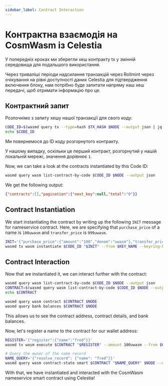 ```yaml
---
sidebar_label: Contract Interaction
---
```


# Контрактна взаємодія на CosmWasm із Celestia
<!-- markdownlint-disable MD013 -->

У попередніх кроках ми зберегли хеш контракту tx у змінній середовища для подальшого використання.

Через триваліші періоди надсилання транзакцій через Rollmint через очікування на рівні доступності даних Celestia для підтвердження включення блоку, нам потрібно буде запитати напряму наш хеш передачі, щоб отримати інформацію про це.

## Контрактний запит

Розпочнімо з запиту хешу нашої транзакції для свого коду:

```sh
CODE_ID=$(wasmd query tx --type=hash $TX_HASH $NODE --output json | jq -r '.logs[0].events[-1].attributes[0].value')
echo $CODE_ID
```

Ми повернемося до ID коду розгорнутого контракту.

У нашому випадку, оскільки це перший контракт, розгорнутий у нашій локальній мережі, значення дорівнює `1`.

Now, we can take a look at the contracts instantiated by this Code ID:

```sh
wasmd query wasm list-contract-by-code $CODE_ID $NODE --output json
```

We get the following output:

```json
{"contracts":[],"pagination":{"next_key":null,"total":"0"}}
```

## Contract Instantiation

We start instantiating the contract by writing up the following `INIT` message for nameservice contract. Here, we are specifying that `purchase_price` of a name is `100uwasm` and `transfer_price` is `999uwasm`.

```sh
INIT='{"purchase_price":{"amount":"100","denom":"uwasm"},"transfer_price":{"amount":"999","denom":"uwasm"}}'
wasmd tx wasm instantiate $CODE_ID "$INIT" --from $KEY_NAME --keyring-backend test --label "name service" $TXFLAG -y --no-admin
```

## Contract Interaction

Now that we instantiated it, we can interact further with the contract:

```sh
wasmd query wasm list-contract-by-code $CODE_ID $NODE --output json
CONTRACT=$(wasmd query wasm list-contract-by-code $CODE_ID $NODE --output json | jq -r '.contracts[-1]')
echo $CONTRACT

wasmd query wasm contract $CONTRACT $NODE
wasmd query bank balances $CONTRACT $NODE
```

This allows us to see the contract address, contract details, and bank balances.

Now, let's register a name to the contract for our wallet address:

```sh
REGISTER='{"register":{"name":"fred"}}'
wasmd tx wasm execute $CONTRACT "$REGISTER" --amount 100uwasm --from $KEY_NAME $TXFLAG -y

# Query the owner of the name record
NAME_QUERY='{"resolve_record": {"name": "fred"}}'
wasmd query wasm contract-state smart $CONTRACT "$NAME_QUERY" $NODE --output json
```

With that, we have instantiated and interacted with the CosmWasm nameservice smart contract using Celestia!
